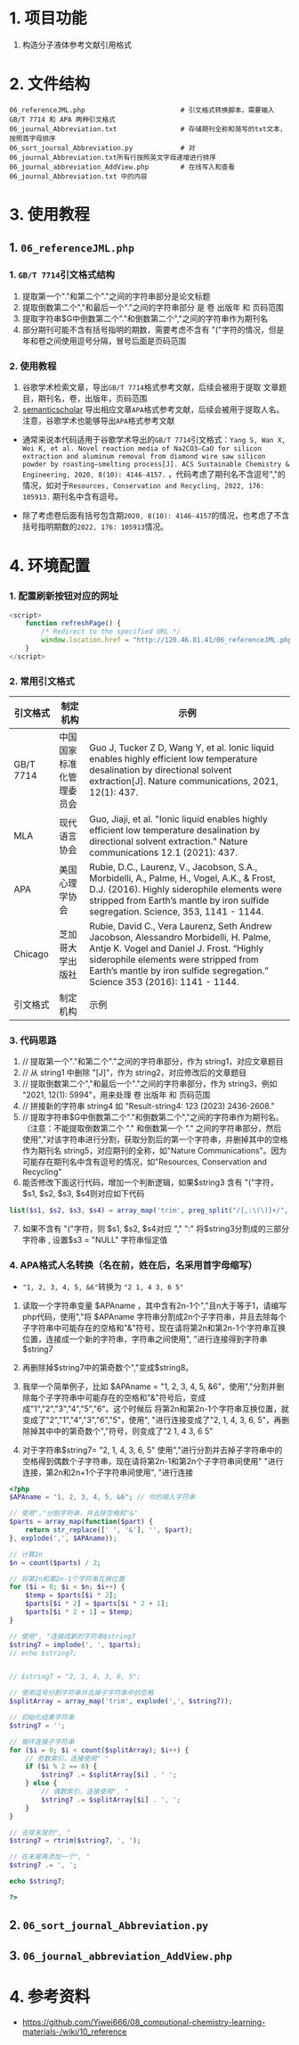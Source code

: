 # 1. 项目功能

1. 构造分子液体参考文献引用格式

# 2. 文件结构

```
06_referenceJML.php                        # 引文格式转换脚本，需要输入 GB/T 7714 和 APA 两种引文格式
06_journal_Abbreviation.txt                # 存储期刊全称和简写的txt文本，按照首字母排序
06_sort_journal_Abbreviation.py            # 对06_journal_Abbreviation.txt所有行按照英文字母递增进行排序
06_journal_abbreviation_AddView.php        # 在线写入和查看 06_journal_Abbreviation.txt 中的内容
```

# 3. 使用教程

## 1. `06_referenceJML.php`

### 1. `GB/T 7714`引文格式结构

1. 提取第一个"."和第二个"."之间的字符串部分是论文标题
2. 提取倒数第二个","和最后一个"."之间的字符串部分 是 卷 出版年 和 页码范围
3. 提取字符串$G中倒数第二个"."和倒数第二个","之间的字符串作为期刊名
4. 部分期刊可能不含有括号指明的期数，需要考虑不含有 "("字符的情况，但是年和卷之间使用逗号分隔，冒号后面是页码范围


### 2. 使用教程

1. 谷歌学术检索文章，导出`GB/T 7714`格式参考文献，后续会被用于提取 文章题目，期刊名，卷，出版年，页码范围
2. [semanticscholar](https://www.semanticscholar.org/) 导出相应文章`APA`格式参考文献，后续会被用于提取人名。注意，谷歌学术也能够导出`APA`格式参考文献

- 通常来说本代码适用于谷歌学术导出的`GB/T 7714`引文格式：`Yang S, Wan X, Wei K, et al. Novel reaction media of Na2CO3–CaO for silicon extraction and aluminum removal from diamond wire saw silicon powder by roasting–smelting process[J]. ACS Sustainable Chemistry & Engineering, 2020, 8(10): 4146-4157.` ，代码考虑了期刊名不含逗号","的情况，如对于`Resources, Conservation and Recycling, 2022, 176: 105913.` 期刊名中含有逗号。

- 除了考虑卷后面有括号包含期`2020, 8(10): 4146-4157`的情况，也考虑了不含括号指明期数的`2022, 176: 105913`情况。



# 4. 环境配置

### 1. 配置刷新按钮对应的网址

```javascript
<script>
    function refreshPage() {
        /* Redirect to the specified URL */
        window.location.href = "http://120.46.81.41/06_referenceJML.php";
    }
</script>
```


### 2. 常用引文格式


| 引文格式   | 制定机构   | 示例   |
|-------|-------|-------|
| GB/T 7714 | 中国国家标准化管理委员会 | Guo J, Tucker Z D, Wang Y, et al. Ionic liquid enables highly efficient low temperature desalination by directional solvent extraction[J]. Nature communications, 2021, 12(1): 437. |
| MLA | 现代语言协会 | Guo, Jiaji, et al. "Ionic liquid enables highly efficient low temperature desalination by directional solvent extraction." Nature communications 12.1 (2021): 437. |
| APA | 美国心理学协会 | Rubie, D.C., Laurenz, V., Jacobson, S.A., Morbidelli, A., Palme, H., Vogel, A.K., & Frost, D.J. (2016). Highly siderophile elements were stripped from Earth’s mantle by iron sulfide segregation. Science, 353, 1141 - 1144. |
| Chicago   | 芝加哥大学出版社   | Rubie, David C., Vera Laurenz, Seth Andrew Jacobson, Alessandro Morbidelli, H. Palme, Antje K. Vogel and Daniel J. Frost. “Highly siderophile elements were stripped from Earth’s mantle by iron sulfide segregation.” Science 353 (2016): 1141 - 1144.   |
| 引文格式   | 制定机构   | 示例   |


### 3. 代码思路

1. // 提取第一个"."和第二个"."之间的字符串部分，作为 string1，对应文章题目
2. // 从 string1 中删除 "[J]"，作为 string2，对应修改后的文章题目
3. // 提取倒数第二个","和最后一个"."之间的字符串部分，作为 string3，例如 "2021, 12(1): 5994"，用来处理 卷 出版年 和 页码范围
4. // 拼接新的字符串 string4   如 "Result-string4: 123 (2023) 2436-2608."
5. // 提取字符串$G中倒数第二个"."和倒数第二个","之间的字符串作为期刊名。 （注意：不能提取倒数第二个 "." 和倒数第一个 "." 之间的字符串部分，然后 使用","对该字符串进行分割，获取分割后的第一个字符串，并删掉其中的空格作为期刊名 string5，对应期刊的全称，如"Nature Communications"。因为可能存在期刊名中含有逗号的情况，如"Resources, Conservation and Recycling"
6. 能否修改下面这行代码，增加一个判断逻辑，如果$string3 含有 "("字符，$s1, $s2, $s3, $s4则对应如下代码

```php
list($s1, $s2, $s3, $s4) = array_map('trim', preg_split("/[,:\(\)]+/", $string3, -1, PREG_SPLIT_NO_EMPTY));
```

7. 如果不含有 "("字符，则 $s1, $s2, $s4对应 ","  ":" 将$string3分割成的三部分字符串 , 设置$s3 = "NULL" 字符串恒定值


### 4. APA格式人名转换（名在前，姓在后，名采用首字母缩写）

- `"1, 2, 3, 4, 5, &6"`转换为 `"2 1, 4 3, 6 5"`


1. 读取一个字符串变量 $APAname ，其中含有2n-1个","且n大于等于1，请编写php代码，使用","将 $APAname 字符串分割成2n个子字符串，并且去除每个子字符串中可能存在的空格和"&"符号，现在请将第2n和第2n-1个字符串互换位置，连接成一个新的字符串，字符串之间使用", "进行连接得到字符串$string7

2. 再删除掉$string7中的第奇数个","变成$string8。

3. 我举一个简单例子，比如 $APAname = "1, 2, 3, 4, 5, &6"，使用","分割并删除每个子字符串中可能存在的空格和"&"符号后，变成成"1","2","3","4","5","6"。这个时候后 将第2n和第2n-1个字符串互换位置，就变成了"2","1","4","3","6","5"，使用", "进行连接变成了"2, 1, 4, 3, 6, 5"，再删除掉其中中的第奇数个","符号，则变成了"2 1, 4 3, 6 5"

4. 对于字符串$string7= "2, 1, 4, 3, 6, 5" 使用","进行分割并去掉子字符串中的空格得到偶数个子字符串，现在请将第2n-1和第2n个子字符串间使用" "进行连接，第2n和2n+1个子字符串间使用", "进行连接



```php
<?php
$APAname = "1, 2, 3, 4, 5, &6"; // 你的输入字符串

// 使用","分割字符串，并去除空格和"&"
$parts = array_map(function($part) {
    return str_replace([' ', '&'], '', $part);
}, explode(',', $APAname));

// 计算2n
$n = count($parts) / 2;

// 将第2n和第2n-1个字符串互换位置
for ($i = 0; $i < $n; $i++) {
    $temp = $parts[$i * 2];
    $parts[$i * 2] = $parts[$i * 2 + 1];
    $parts[$i * 2 + 1] = $temp;
}

// 使用", "连接成新的字符串$string7
$string7 = implode(', ', $parts);
// echo $string7;


// $string7 = "2, 1, 4, 3, 6, 5";

// 使用逗号分割字符串并去掉子字符串中的空格
$splitArray = array_map('trim', explode(',', $string7));

// 初始化结果字符串
$string7 = '';

// 循环连接子字符串
for ($i = 0; $i < count($splitArray); $i++) {
    // 奇数索引，连接使用" "
    if ($i % 2 == 0) {
        $string7 .= $splitArray[$i] . ' ';
    } else {
        // 偶数索引，连接使用", "
        $string7 .= $splitArray[$i] . ', ';
    }
}

// 去除末尾的", "
$string7 = rtrim($string7, ', ');

// 在末尾再添加一个", "
$string7 .= ', ';

echo $string7;

?>
```

## 2. `06_sort_journal_Abbreviation.py`



## 3. `06_journal_abbreviation_AddView.php`










# 4. 参考资料

- https://github.com/Yiwei666/08_computional-chemistry-learning-materials-/wiki/10_reference

